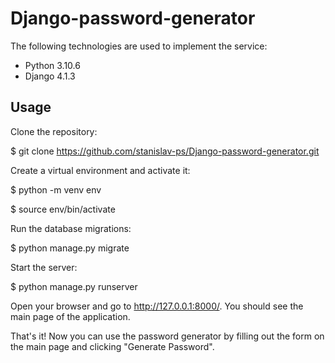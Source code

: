 # Django-password-generator

The following technologies are used to implement the service:
- Python 3.10.6
- Django 4.1.3

## Usage

Clone the repository:

$ git clone https://github.com/stanislav-ps/Django-password-generator.git

Create a virtual environment and activate it:

$ python -m venv env

$ source env/bin/activate


Run the database migrations:

$ python manage.py migrate

Start the server:

$ python manage.py runserver

Open your browser and go to http://127.0.0.1:8000/. You should see the main page of the application.

That's it! Now you can use the password generator by filling out the form on the main page and clicking "Generate Password".



